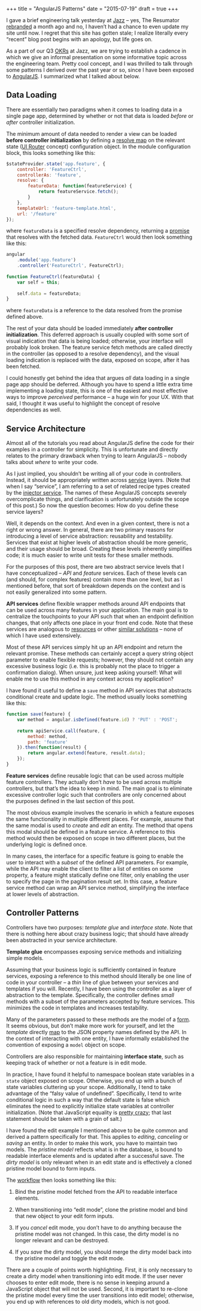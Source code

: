 +++
title = "AngularJS Patterns"
date = "2015-07-19"
draft = true
+++

I gave a brief engineering talk yesterday at [Jazz](https://jazz.co) – yes, The Resumator [rebranded](https://jazz.co/blog/the-resumator-is-now-jazz) a month ago and no, I haven’t had a chance to even update my site until now. I regret that this site has gotten stale; I realize literally every “recent” blog post begins with an apology, but life goes on.

As a part of our Q3 [OKRs](https://en.wikipedia.org/wiki/OKR) at Jazz, we are trying to establish a cadence in which we give an informal presentation on some informative topic across the engineering team. Pretty cool concept, and I was thrilled to talk through some patterns I derived over the past year or so, since I have been exposed to [AngularJS](https://angularjs.org/). I summarized what I talked about below.

## Data Loading

There are essentially two paradigms when it comes to loading data in a single page app, determined by whether or not that data is loaded _before_ or _after_ controller initialization.

The minimum amount of data needed to render a view can be loaded **before controller initialization** by defining a [resolve map](https://docs.angularjs.org/api/ngRoute/provider/$routeProvider) on the relevant state ([UI Router](http://angular-ui.github.io/ui-router/site/#/api/ui.router) concept) configuration object. In the module configuration block, this looks something like this:

```javascript
$stateProvider.state('app.feature', {
    controller: 'FeatureCtrl',
    controllerAs: 'feature',
    resolve: {
        featureData: function(featureService) {
            return featureService.fetch();
        }
    },
    templateUrl: 'feature-template.html',
    url: '/feature'
});
```

where `featureData` is a specified resolve dependency, returning a [promise](https://docs.angularjs.org/api/ng/service/$q) that resolves with the fetched data. `FeatureCtrl` would then look something like this:

```javascript
angular
    .module('app.feature')
    .controller('FeatureCtrl', FeatureCtrl);
 
function FeatureCtrl(featureData) {
    var self = this;
 
    self.data = featureData;
}
```

where `featureData` is a reference to the data resolved from the promise defined above.

The rest of your data should be loaded immediately **after controller initialization**. This deferred approach is usually coupled with some sort of visual indication that data is being loaded; otherwise, your interface will probably look broken. The feature service fetch methods are called directly in the controller (as opposed to a resolve dependency), and the visual loading indication is replaced with the data, exposed on scope, after it has been fetched.

I could honestly get behind the idea that argues _all_ data loading in a single page app should be deferred. Although you have to spend a little extra time implementing a loading state, this is one of the easiest and most effective ways to improve _perceived_ performance – a huge win for your UX. With that said, I thought it was useful to highlight the concept of resolve dependencies as well.

## Service Architecture

Almost all of the tutorials you read about AngularJS define the code for their examples in a controller for simplicity. This is unfortunate and directly relates to the primary drawback when trying to learn AngularJS – nobody talks about _where_ to write your code.

As I just implied, you shouldn’t be writing all of your code in controllers. Instead, it should be appropriately written across [service](https://docs.angularjs.org/guide/providers) layers. (Note that when I say “service”, I am referring to a set of related recipe types created by the [injector service](https://docs.angularjs.org/api/auto/service/$injector). The names of these AngularJS concepts severely overcomplicate things, and clarification is unfortunately outside the scope of this post.) So now the question becomes: How do you define these service layers?

Well, it depends on the context. And even in a given context, there is not a right or wrong answer. In general, there are two primary reasons for introducing a level of service abstraction: reusability and testability. Services that exist at higher levels of abstraction should be more generic, and their usage should be broad. Creating these levels inherently simplifies code; it is much easier to write unit tests for these smaller methods.

For the purposes of this post, there are two abstract service levels that I have conceptualized – _API_ and _feature_ services. Each of these levels can (and should, for complex features) contain more than one level, but as I mentioned before, that sort of breakdown depends on the context and is not easily generalized into some pattern.

<a name="api-services"></a>**API services** define flexible wrapper methods around API endpoints that can be used across many features in your application. The main goal is to centralize the touchpoints to your API such that when an endpoint definition changes, that only affects one place in your front end code. Note that these services are analogous to [resources](https://docs.angularjs.org/api/ngResource/service/$resource) or other [similar solutions](https://github.com/mgonto/restangular) – none of which I have used extensively.

Most of these API services simply hit up an API endpoint and return the relevant promise. These methods can certainly accept a query string object parameter to enable flexible requests; however, they should not contain any excessive business logic (i.e. this is probably not the place to trigger a confirmation dialog). When unsure, just keep asking yourself: What will enable me to use this method in any context across my application?

I have found it useful to define a `save` method in API services that abstracts conditional create and update logic. The method usually looks something like this:

```javascript
function save(feature) {
    var method = angular.isDefined(feature.id) ? 'PUT' : 'POST';
 
    return apiService.call(feature, {
        method: method,
        path: 'feature'
    }).then(function(result) {
        return angular.extend(feature, result.data);
    });
}
```

<a name="feature-services"></a>**Feature services** define reusable logic that can be used across multiple feature controllers. They actually don’t _have_ to be used across multiple controllers, but that’s the idea to keep in mind. The main goal is to eliminate excessive controller logic such that controllers are only concerned about the purposes defined in the last section of this post.

The most obvious example involves the scenario in which a feature exposes the same functionality in multiple different places. For example, assume that the same modal is used to _create_ and _edit_ an entity. The method that opens this modal should be defined in a feature service. A reference to this method would then be exposed on scope in two different places, but the underlying logic is defined once.

In many cases, the interface for a specific feature is going to enable the user to interact with a _subset_ of the defined API parameters. For example, while the API may enable the client to filter a list of entities on some property, a feature might statically define one filter, only enabling the user to specify the page in the pagination result set. In this case, a feature service method can wrap an API service method, simplifying the interface at lower levels of abstraction.

## Controller Patterns

Controllers have two purposes: _template glue_ and _interface state_. Note that there is nothing here about crazy business logic; that should have already been abstracted in your service architecture.

**Template glue** encompasses exposing service methods and initializing simple models.

Assuming that your business logic is sufficiently contained in feature services, exposing a reference to this method should literally be one line of code in your controller – a _thin_ line of glue between your services and templates if you will. Recently, I have been using the controller as a layer of abstraction to the template. Specifically, the controller defines _small_ methods with a subset of the parameters accepted by feature services. This minimizes the code in templates and increases testability.

Many of the parameters passed to these methods are the model of a [form](https://docs.angularjs.org/guide/forms). It seems obvious, but don’t make more work for yourself, and let the _template_ directly [map](https://docs.angularjs.org/api/ng/directive/ngModel) to the JSON property names defined by the API. In the context of interacting with one entity, I have informally established the convention of exposing a `model` object on scope.

Controllers are also responsible for maintaining **interface state**, such as keeping track of whether or not a feature is in edit mode.

In practice, I have found it helpful to namespace boolean state variables in a `state` object exposed on scope. Otherwise, you end up with a bunch of state variables cluttering up your scope. Additionally, I tend to take advantage of the “falsy value of undefined”. Specifically, I tend to write conditional logic in such a way that the default state is false which eliminates the need to explicitly initialize state variables at controller initialization. (Note that JavaScript equality is [pretty crazy](https://dorey.github.io/JavaScript-Equality-Table/); that last statement should be taken with a grain of salt.)

I have found the edit example I mentioned above to be quite common and derived a pattern specifically for that. This applies to _editing_, _canceling_ or _saving_ an entity. In order to make this work, you have to maintain two models. The _pristine model_ reflects what is in the database, is bound to readable interface elements and is updated after a successful save. The _dirty model_ is only relevant when in an edit state and is effectively a cloned pristine model bound to form inputs.

The [workflow](http://cl.ly/0A3P1F2P0e1I) then looks something like this:

1. Bind the pristine model fetched from the API to readable interface elements.

2. When transitioning into “edit mode”, clone the pristine model and bind that new object to your edit form inputs.

3. If you _cancel_ edit mode, you don’t have to do anything because the pristine model was not changed. In this case, the dirty model is no longer relevant and can be destroyed.

4. If you _save_ the dirty model, you should merge the dirty model back into the pristine model and toggle the edit mode.

There are a couple of points worth highlighting. First, it is only necessary to create a dirty model when transitioning into edit mode. If the user never chooses to enter edit mode, there is no sense in keeping around a JavaScript object that will not be used. Second, it is important to re-clone the pristine model every time the user transitions into edit model; otherwise, you end up with references to old dirty models, which is not good.
